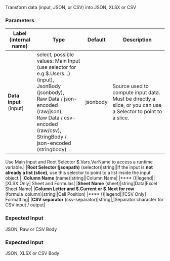 
 Transform data (input, JSON, or CSV) into JSON, XLSX or CSV

### Parameters
|Label (internal name)|Type|Default|Description|
|---|---|---|---|
|**Data input** (input)|select, possible values: Main Input (use selector for e.g $.Users...) (input),<br/>JsonBody (jsonbody),<br/>Raw Data / json-encoded (raw/json),<br/>Raw Data / csv-encoded (raw/csv),<br/>StringBody / json-encoded (stringbody)|jsonbody|Source used to compute input data. Must be directly a slice, or you can use a Selector to point to a slice.

 Use Main Input and Root Selector $.Vars.VarName to access a runtime variable.|
|**Root Selector (jsonpath)** (selector)|string|<no value>|If the input is **not already a list (slice)**, use this selector to point to a list inside the input object.|
|**Column Name** (name)|string|<no value>|Column Name|
|**** ()|legend|<no value>|[XLSX Only] Sheet and Formulas|
|**Sheet Name** (sheet)|string|Data|Excel Sheet Name|
|**Column Letter and $.Current or $.Next for row** (formula_column)|string|<no value>|Cell Position|
|**** ()|legend|<no value>|[CSV Only] Formatting|
|**CSV separator** (csv-separator)|string|,|Separator character for CSV input / output|



### Expected Input
JSON, Raw or CSV Body


### Expected Input
JSON, XLSX or CSV Body


